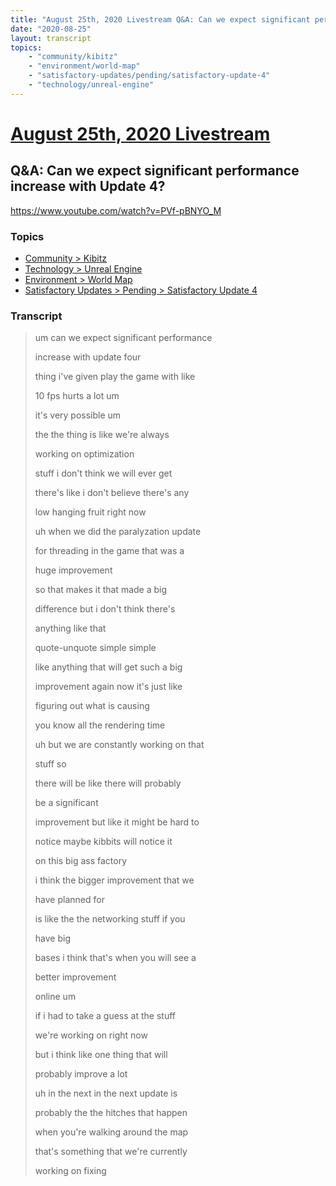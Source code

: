 ```yaml
---
title: "August 25th, 2020 Livestream Q&A: Can we expect significant performance increase with Update 4?"
date: "2020-08-25"
layout: transcript
topics:
    - "community/kibitz"
    - "environment/world-map"
    - "satisfactory-updates/pending/satisfactory-update-4"
    - "technology/unreal-engine"
---
```

# [August 25th, 2020 Livestream](../2020-08-25.md)
## Q&A: Can we expect significant performance increase with Update 4?
https://www.youtube.com/watch?v=PVf-pBNYO_M

### Topics
* [Community > Kibitz](../topics/community/kibitz.md)
* [Technology > Unreal Engine](../topics/technology/unreal-engine.md)
* [Environment > World Map](../topics/environment/world-map.md)
* [Satisfactory Updates > Pending > Satisfactory Update 4](../topics/satisfactory-updates/pending/satisfactory-update-4.md)

### Transcript

> um can we expect significant performance
> 
> increase with update four
> 
> thing i've given play the game with like
> 
> 10 fps hurts a lot um
> 
> it's very possible um
> 
> the the thing is like we're always
> 
> working on optimization
> 
> stuff i don't think we will ever get
> 
> there's like i don't believe there's any
> 
> low hanging fruit right now
> 
> uh when we did the paralyzation update
> 
> for threading in the game that was a
> 
> huge improvement
> 
> so that makes it that made a big
> 
> difference but i don't think there's
> 
> anything like that
> 
> quote-unquote simple simple
> 
> like anything that will get such a big
> 
> improvement again now it's just like
> 
> figuring out what is causing
> 
> you know all the rendering time
> 
> uh but we are constantly working on that
> 
> stuff so
> 
> there will be like there will probably
> 
> be a significant
> 
> improvement but like it might be hard to
> 
> notice maybe kibbits will notice it
> 
> on this big ass factory
> 
> i think the bigger improvement that we
> 
> have planned for
> 
> is like the the networking stuff if you
> 
> have big
> 
> bases i think that's when you will see a
> 
> better improvement
> 
> online um
> 
> if i had to take a guess at the stuff
> 
> we're working on right now
> 
> but i think like one thing that will
> 
> probably improve a lot
> 
> uh in the next in the next update is
> 
> probably the the hitches that happen
> 
> when you're walking around the map
> 
> that's something that we're currently
> 
> working on fixing
> 
